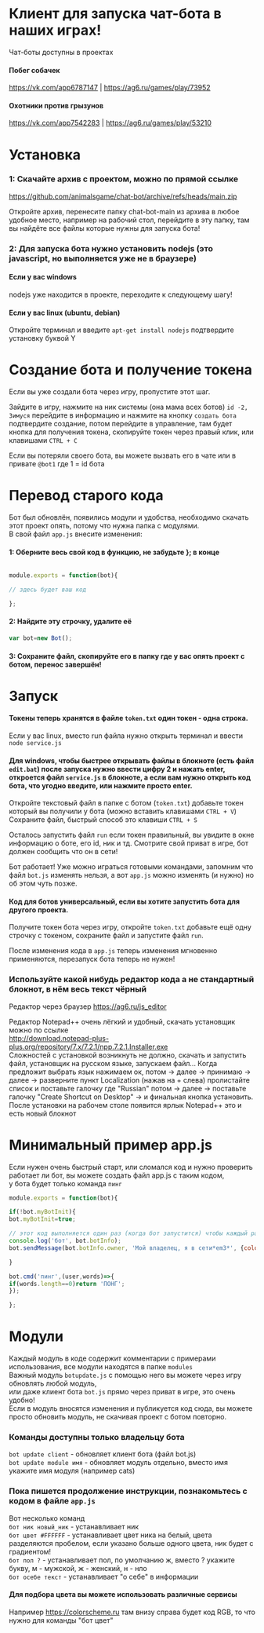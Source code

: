 # Клиент для запуска чат-бота в наших играх!
Чат-боты доступны в проектах

#### Побег собачек
https://vk.com/app6787147 | https://ag6.ru/games/play/73952

#### Охотники против грызунов
https://vk.com/app7542283 | https://ag6.ru/games/play/53210

# Установка
### 1: Скачайте архив с проектом, можно по прямой ссылке
https://github.com/animalsgame/chat-bot/archive/refs/heads/main.zip

Откройте архив, перенесите папку chat-bot-main из архива в любое удобное место, например на рабочий стол, перейдите в эту папку, там вы найдёте все файлы которые нужны для запуска бота!

### 2: Для запуска бота нужно установить nodejs (это javascript, но выполняется уже не в браузере)
#### Если у вас windows
nodejs уже находится в проекте, переходите к следующему шагу!
#### Если у вас linux (ubuntu, debian)
Откройте терминал и введите `apt-get install nodejs` подтвердите установку буквой Y

# Создание бота и получение токена
Если вы уже создали бота через игру, пропустите этот шаг.

Зайдите в игру, нажмите на ник системы (она мама всех ботов) `id -2, Зимуся` перейдите в информацию и нажмите на кнопку `создать бота` подтвердите создание, потом перейдите в управление, там будет кнопка для получения токена, скопируйте токен через правый клик, или клавишами `CTRL + C`

Если вы потеряли своего бота, вы можете вызвать его в чате или в привате `@bot1` где 1 = id бота

# Перевод старого кода
Бот был обновлён, появились модули и удобства, необходимо скачать этот проект опять, потому что нужна папка с модулями.  
В свой файл `app.js` внесите изменения:
#### 1: Оберните весь свой код в функцию, не забудьте }; в конце
```js

module.exports = function(bot){

// здесь будет ваш код

};

```
#### 2: Найдите эту строчку, удалите её
```js
var bot=new Bot();
```

#### 3: Сохраните файл, скопируйте его в папку где у вас опять проект с ботом, перенос завершён!


# Запуск
#### Токены теперь хранятся в файле `token.txt` один токен - одна строка.

Если у вас linux, вместо run файла нужно открыть терминал и ввести `node service.js` 

#### Для windows, чтобы быстрее открывать файлы в блокноте (есть файл `edit.bat`) после запуска нужно ввести цифру 2 и нажать enter, откроется файл `service.js` в блокноте, а если вам нужно открыть код бота, что угодно введите, или нажмите просто enter.
Откройте текстовый файл в папке с ботом (`token.txt`) добавьте токен который вы получили у бота (можно вставить клавишами `CTRL + V`) Сохраните файл, быстрый способ это клавиши `CTRL + S`

Осталось запустить файл `run` если токен правильный, вы увидите в окне информацию о боте, его id, ник и тд. Смотрите свой приват в игре, бот должен сообщить что он в сети!

Бот работает! Уже можно играться готовыми командами, запомним что файл `bot.js` изменять нельзя, а вот `app.js` можно изменять (и нужно) но об этом чуть позже.

#### Код для ботов универсальный, если вы хотите запустить бота для другого проекта.
Получите токен бота через игру, откройте `token.txt` добавьте ещё одну строчку с токеном, сохраните файл и запустите файл `run`.

После изменения кода в `app.js` теперь изменения мгновенно применяются, перезапуск бота теперь не нужен!

### Используйте какой нибудь редактор кода а не стандартный блокнот, в нём весь текст чёрный
Редактор через браузер https://ag6.ru/js_editor

Редактор Notepad++ очень лёгкий и удобный, скачать установщик можно по ссылке  
http://download.notepad-plus-plus.org/repository/7.x/7.2.1/npp.7.2.1.Installer.exe  
Сложностей с установкой возникнуть не должно, скачать и запустить файл, установщик на русском языке, запускаем файл...
Когда предложит выбрать язык нажимаем ок, потом -> далее -> принимаю -> далее -> разверните пункт Localization (нажав на + слева) пролистайте список и поставьте галочку где "Russian" потом -> далее -> поставьте галочку "Create Shortcut on Desktop" -> и финальная кнопка установить. После установки на рабочем столе появится ярлык Notepad++ это и есть новый блокнот

# Минимальный пример app.js
Если нужен очень быстрый старт, или сломался код и нужно проверить работает ли бот, вы можете создать файл app.js с таким кодом,  
у бота будет только команда `пинг`
```js
module.exports = function(bot){

if(!bot.myBotInit){
bot.myBotInit=true;

// этот код выполняется один раз (когда бот запустится) чтобы каждый раз после изменения файла не отправлял уведомление что бот в сети, ведь он и так в сети!
console.log('бот', bot.botInfo);
bot.sendMessage(bot.botInfo.owner, 'Мой владелец, я в сети*em3*', {color:['#f1a0b3', '#FFFF00', '#54EFF7']});

}

bot.cmd('пинг',(user,words)=>{
if(words.length==0)return 'ПОНГ';
});

};
```

# Модули
Каждый модуль в коде содержит комментарии с примерами использования, все модули находятся в папке `modules`  
Важный модуль `botupdate.js` с помощью него вы можете через игру обновлять любой модуль,  
или даже клиент бота `bot.js` прямо через приват в игре, это очень удобно!  
Если в модуль вносятся изменения и публикуется код сюда, вы можете просто обновить модуль, не скачивая проект с ботом повторно.

### Команды доступны только владельцу бота
`bot update client` - обновляет клиент бота (файл bot.js)  
`bot update module имя` - обновляет модуль отдельно, вместо имя укажите имя модуля (например cats)

### Пока пишется продолжение инструкции, познакомьтесь с кодом в файле `app.js`

Вот несколько команд  
`бот ник новый_ник` - устанавливает ник  
`бот цвет #FFFFFF` - устанавливает цвет ника на белый, цвета разделяются пробелом, если указано больше одного цвета, ник будет с градиентом!  
`бот пол ?` - устанавливает пол, по умолчанию ж, вместо ? укажите букву, м - мужской, ж - женский, н - нло  
`бот осебе текст` - устанавливает "о себе" в информации

#### Для подбора цвета вы можете использовать различные сервисы
Например https://colorscheme.ru там внизу справа будет код RGB, то что нужно для команды "бот цвет"
